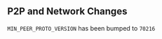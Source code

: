 P2P and Network Changes
-----------------------

`MIN_PEER_PROTO_VERSION` has been bumped to `70216`
